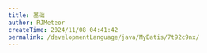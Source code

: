 ```yaml
---
title: 基础
author: RJMeteor
createTime: 2024/11/08 04:41:42
permalink: /developmentLanguage/java/MyBatis/7t92c9nx/
---
```

